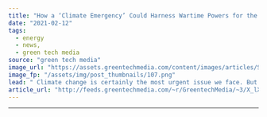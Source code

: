 ```yaml
---
title: "How a ‘Climate Emergency’ Could Harness Wartime Powers for the Energy Transition"
date: "2021-02-12"
tags: 
  - energy
  - news,
  - green tech media
source: "green tech media"
image_url: "https://assets.greentechmedia.com/content/images/articles/Screen_Shot_2021-02-12_at_2.14.07_PM.png"
image_fp: "/assets/img/post_thumbnails/107.png"
lead: " Climate change is certainly the most urgent issue we face. But should it be formally declared an emergency? There’s a real conversation over the label in the U.S. — and it could have a very real impact on what the president can do. This has been a g ..."
article_url: "http://feeds.greentechmedia.com/~r/GreentechMedia/~3/X_lX6Lufyao/how-a-climate-emergency-could-harness-wartime-powers-for-the-energy-transition"
---
```


---
